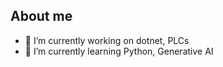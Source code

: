 ## About me

- 🔭 I’m currently working on dotnet, PLCs
- 🌱 I’m currently learning Python, Generative AI

